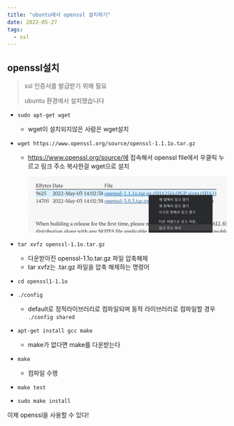 ```yaml
---
title: "ubuntu에서 openssl 설치하기"
date: 2022-05-27
tags:
  - ssl
---
```




## openssl설치

> ssl 인증서를 발급받기 위해 필요
>
> ubuntu 환경에서 설치했습니다

* `sudo apt-get wget`
  * wget이 설치되지않은 사람은 wget설치

* `wget https://www.openssl.org/source/openssl-1.1.1o.tar.gz`

  * https://www.openssl.org/source/에 접속해서 openssl file에서 우클릭 누르고 링크 주소 복사한걸 wget으로 설치

    ![](./openssl-link.png)

* `tar xvfz openssl-1.1o.tar.gz`
  * 다운받아진 openssl-1.1o.tar.gz 파일 압축해제
  * tar xvfz는 .tar.gz 파일을 압축 해제하는 명령어
* `cd openssl1-1.1o`
* `./config`
  * default로 정적라이브러리로 컴파일되며 동적 라이브러리로 컴파일할 경우 	`./config shared`
* `apt-get install gcc make`
  * make가 없다면 make를 다운받는다
* `make`
  * 컴파일 수행
* `make test`
* `sudo make install`

이제 openssl을 사용할 수 있다!

